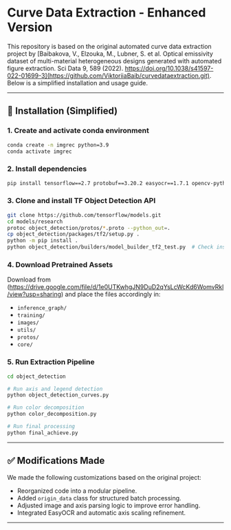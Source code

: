 
# Curve Data Extraction - Enhanced Version

This repository is based on the original automated curve data extraction project by [Baibakova, V., Elzouka, M., Lubner, S. et al. Optical emissivity dataset of multi-material heterogeneous designs generated with automated figure extraction. Sci Data 9, 589 (2022). https://doi.org/10.1038/s41597-022-01699-3](https://github.com/ViktoriiaBaib/curvedataextraction.git). Below is a simplified installation and usage guide.

---

## 🔧 Installation (Simplified)

### 1. Create and activate conda environment

```bash
conda create -n imgrec python=3.9
conda activate imgrec
```

### 2. Install dependencies

```bash
pip install tensorflow==2.7 protobuf==3.20.2 easyocr==1.7.1 opencv-python==4.6.0.66
```

### 3. Clone and install TF Object Detection API

```bash
git clone https://github.com/tensorflow/models.git
cd models/research
protoc object_detection/protos/*.proto --python_out=.
cp object_detection/packages/tf2/setup.py .
python -m pip install .
python object_detection/builders/model_builder_tf2_test.py  # Check install
```

### 4. Download Pretrained Assets

Download from (https://drive.google.com/file/d/1e0UTKwhgJN9DuD2qYsLcWcKd6WomvRkl/view?usp=sharing) and place the files accordingly in:
- `inference_graph/`
- `training/`
- `images/`
- `utils/`
- `protos/`
- `core/`

### 5. Run Extraction Pipeline

```bash
cd object_detection

# Run axis and legend detection
python object_detection_curves.py

# Run color decomposition
python color_decomposition.py

# Run final processing
python final_achieve.py
```

---

## ✅ Modifications Made

We made the following customizations based on the original project:

- Reorganized code into a modular pipeline.
- Added `origin_data` class for structured batch processing.
- Adjusted image and axis parsing logic to improve error handling.
- Integrated EasyOCR and automatic axis scaling refinement.

---

